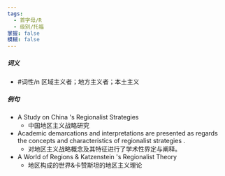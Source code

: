 ```yaml
---
tags:
  - 首字母/R
  - 级别/托福
掌握: false
模糊: false
---
```

##### 词义
- #词性/n  区域主义者；地方主义者；本土主义
##### 例句
- A Study on China 's Regionalist Strategies
	- 中国地区主义战略研究
- Academic demarcations and interpretations are presented as regards the concepts and characteristics of regionalist strategies .
	- 对地区主义战略概念及其特征进行了学术性界定与阐释。
- A World of Regions & Katzenstein 's Regionalist Theory
	- 地区构成的世界&卡赞斯坦的地区主义理论
